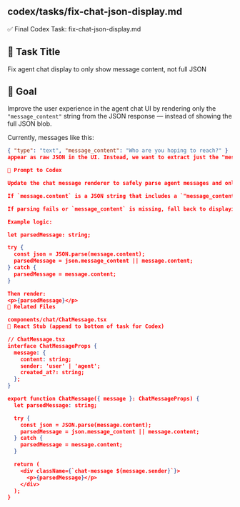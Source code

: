 ## codex/tasks/fix-chat-json-display.md

✅ Final Codex Task: fix-chat-json-display.md

## 📄 Task Title
Fix agent chat display to only show message content, not full JSON

## 🎯 Goal
Improve the user experience in the agent chat UI by rendering only the `"message_content"` string from the JSON response — instead of showing the full JSON blob.

Currently, messages like this:

```json
{ "type": "text", "message_content": "Who are you hoping to reach?" }
appear as raw JSON in the UI. Instead, we want to extract just the "message_content" and render it.

🧠 Prompt to Codex

Update the chat message renderer to safely parse agent messages and only display the `message_content` value.

If `message.content` is a JSON string that includes a `"message_content"` key, display just that value.

If parsing fails or `message_content` is missing, fall back to displaying the raw string.

Example logic:

let parsedMessage: string;

try {
  const json = JSON.parse(message.content);
  parsedMessage = json.message_content || message.content;
} catch {
  parsedMessage = message.content;
}

Then render:
<p>{parsedMessage}</p>
🧩 Related Files

components/chat/ChatMessage.tsx
🧱 React Stub (append to bottom of task for Codex)

// ChatMessage.tsx
interface ChatMessageProps {
  message: {
    content: string;
    sender: 'user' | 'agent';
    created_at?: string;
  };
}

export function ChatMessage({ message }: ChatMessageProps) {
  let parsedMessage: string;

  try {
    const json = JSON.parse(message.content);
    parsedMessage = json.message_content || message.content;
  } catch {
    parsedMessage = message.content;
  }

  return (
    <div className={`chat-message ${message.sender}`}>
      <p>{parsedMessage}</p>
    </div>
  );
}
